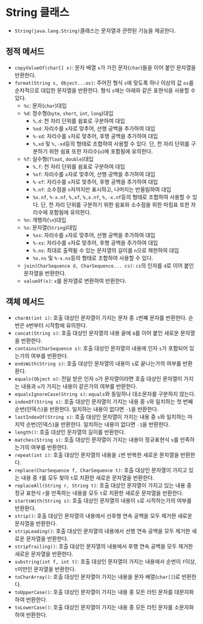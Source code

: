 # String 클래스
- `String(java.lang.String)`클래스는 문자열과 관련된 기능을 제공한다.

## 정적 메서드
- `copyValueOf(char[] x)`: 문자 배열 `x`가 가진 문자(`char`)들을 이어 붙인 문자열을 반환한다.
- `format(String s, Object...os)`: 주어진 형식 `s`에 맞도록 하나 이상의 값 `os`를 순차적으로 대입한 문자열을 반환한다. 형식 `s`에는 아래와 같은 표현식을 사용할 수 있다.
  - `%c`: 문자(`char`)대입
  - `%d`: 정수형(`byte`, `short`, `int`, `long`)대입
    - `%,d`: 천 자리 단위를 쉼표로 구분하여 대입
    - `%xd`: 자리수를 `x`자로 맞추어, 선행 공백을 추가하여 대입
    - `%-xd`: 자리수를 `x`자로 맞추어, 후행 공백을 추가하여 대입
    - `%,xd` 및 `%,-xd`등의 형태로 조합하여 사용할 수 있다. 단, 천 자리 단위를 구분하기 위한 쉼표 또한 자리수(`x`)에 포함됨에 유의한다.
  - `%f`: 실수형(`float`, `double`)대입
    - `%,f`: 천 자리 단위를 쉼표로 구분하여 대입
    - `%xf`: 자리수를 `x`자로 맞추어, 선행 공백을 추가하여 대입
    - `%-xf`: 자리수를 `x`자로 맞추어, 후행 공백을 추가하여 대입
    - `%.nf`: 소수점을 `n`자까지만 표시하고, 나머지는 반올림하여 대입
    - `%x.nf`, `%-x.nf`, `%,xf`, `%,x.nf`, `%,-x.nf`등의 형태로 조합하여 사용할 수 있다. 단, 천 자리 단위를 구분하기 위한 쉼표와 소수점을 위한 마침표 또한 자리수에 포함됨에 유의한다.
  - `%n`: 개행자(`\n`)대입
  - `%s`: 문자열(`String`)대입
    - `%xs`: 자리수를 `x`자로 맞추어, 선행 공백을 추가하여 대입
    - `%-xs`: 자리수를 `x`자로 맞추어, 후행 공백을 추가하여 대입
    - `%.ns`: 최대로 출력될 수 있는 문자열의 길이를 `n`으로 제한하여 대입
    - `%x.ns` 및 `%-x.ns`등의 형태로 조합하여 사용할 수 있다.
  - `join(CharSequence d, CharSequence... cs)`: `cs`의 인자를 `d`로 이어 붙인 문자열을 반환한다.
  - `valueOf(x)`: `x`를 문자열로 변환하여 반환한다.

## 객체 메서드
- `charAt(int i)`: 호출 대상인 문자열이 가지는 문자 중 `i`번째 문자를 반환한다. 순번은 `0`번부터 시작함에 유의한다.
- `concat(String s)`: 호출 대상인 문자열의 내용 끝에 s를 이어 붙인 새로운 문자열을 반환한다.
- `contains(CharSequence s)`: 호출 대상인 문자열의 내용에 인자 `s`가 포함되어 있는가의 여부를 반환한다.
- `endsWith(String s)`: 호출 대상인 문자열의 내용이 `s`로 끝나는가의 여부를 반환환다.
- `equals(Object o)`: 전달 받은 인자 `o`가 문자열이라면 호출 대상인 문자열이 가지는 내용과 `o`가 가지는 내용이 같은가의 여부를 반환한다.
- `equalsIgnoreCase(String s)`: `equals`와 동일하나 대소문자를 구분하지 않는다.
- `indexOf(String s)`: 호출 대상인 문자열이 가지는 내용 중 `s`와 일치하는 첫 번째 순번(인덱스)을 반환한다. 일치하는 내용이 없다면 `-1`을 반환한다.
- `lastIndexOf(String s)`: 호출 대상인 문자열이 가지는 내용 중 `s`와 일치하는 마지막 순번(인덱스)을 반환한다. 일치하는 내용이 없다면 `-1`을 반환한다.
- `length()`: 호출 대상인 문자열의 길이를 반환한다.
- `matches(String s)`: 호출 대상인 문자열이 가지는 내용이 정규표현식 `s`를 만족하는가의 여부를 반환한다.
- `repeat(int i)`: 호출 대상인 문자열의 내용을 `i`번 반복한 새로운 문자열을 반환한다.
- `replace(CharSequence f, CharSequence t)`: 호출 대상인 문자열이 가지고 있는 내용 중 `f`를 모두 찾아 `t`로 치환한 새로운 문자열을 반환한다.
- `replaceAll(String r, String t)`: 호출 대상인 문자열이 가지고 있는 내용 중 정규 표현식 `r`을 만족하는 내용을 모두 `t`로 치환한 새로운 문자열을 반환한다.
- `startsWith(String s)`: 호출 대상인 문자열의 내용이 `s`로 시작하는가의 여부를 반환환다.
- `strip()`: 호출 대상인 문자열의 내용에서 선후행 연속 공백을 모두 제거한 새로운 문자열을 반환한다.
- `stripLeading()`: 호출 대상인 문자열의 내용에서 선행 연속 공백을 모두 제거한 새로운 문자열을 반환한다.
- `stripTrailing()`: 호출 대상인 문자열의 내용에서 후행 연속 공백을 모두 제거한 새로운 문자열을 반환한다.
- `substring(int f, int t)`: 호출 대상인 문자열이 가지는 내용에서 순번이 `f`이상, `t`미만인 문자열을 반환한다.
- `toCharArray()`: 호출 대상인 문자열이 가지는 내용을 문자 배열(`char[]`)로 반환한다.
- `toUpperCase()`: 호출 대상인 문자열이 가지는 내용 중 모든 라틴 문자를 대문자화하여 반환한다.
- `toLowerCase()`: 호출 대상인 문자열이 가지는 내용 중 모든 라틴 문자를 소문자화하여 반환한다.
